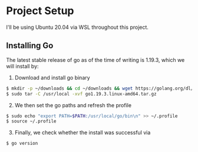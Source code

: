 # Project Setup

I'll be using Ubuntu 20.04 via WSL throughout this project. 

## Installing Go

The latest stable release of go as of the time of writing is 1.19.3, which we will install by:

1. Download and install go binary
```bash
$ mkdir -p ~/downloads && cd ~/downloads && wget https://golang.org/dl/go1.19.3.linux-amd64.tar.gz
$ sudo tar -C /usr/local -xvf go1.19.3.linux-amd64.tar.gz
```

2. We then set the go paths and refresh the profile
```bash
$ sudo echo "export PATH=$PATH:/usr/local/go/bin\n" >> ~/.profile
$ source ~/.profile
```

3. Finally, we check whether the install was successful via
```bash
$ go version
```

